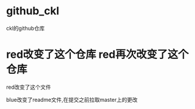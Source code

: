 # github_ckl
ckl的github仓库

red改变了这个仓库
red再次改变了这个仓库
=======
red改变了这个文件


blue改变了readme文件,在提交之前拉取master上的更改


